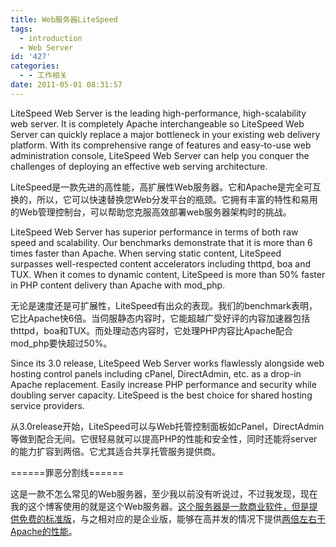 ```yaml
---
title: Web服务器LiteSpeed
tags:
  - introduction
  - Web Server
id: '427'
categories:
  - - 工作相关
date: 2011-05-01 08:31:57
---
```


LiteSpeed Web Server is the leading high-performance, high-scalability web server. It is completely Apache interchangeable so LiteSpeed Web Server can quickly replace a major bottleneck in your existing web delivery platform. With its comprehensive range of features and easy-to-use web administration console, LiteSpeed Web Server can help you conquer the challenges of deploying an effective web serving architecture. 

LiteSpeed是一款先进的高性能，高扩展性Web服务器。它和Apache是完全可互换的，所以，它可以快速替换您Web分发平台的瓶颈。它拥有丰富的特性和易用的Web管理控制台，可以帮助您克服高效部署web服务器架构时的挑战。
<!-- more -->
LiteSpeed Web Server has superior performance in terms of both raw speed and scalability. Our benchmarks demonstrate that it is more than 6 times faster than Apache. When serving static content, LiteSpeed surpasses well-respected content accelerators including thttpd, boa and TUX. When it comes to dynamic content, LiteSpeed is more than 50% faster in PHP content delivery than Apache with mod_php. 

无论是速度还是可扩展性，LiteSpeed有出众的表现。我们的benchmark表明，它比Apache快6倍。当伺服静态内容时，它能超越广受好评的内容加速器包括thttpd，boa和TUX。而处理动态内容时，它处理PHP内容比Apache配合mod_php要快超过50%。

Since its 3.0 release, LiteSpeed Web Server works flawlessly alongside web hosting control panels including cPanel, DirectAdmin, etc. as a drop-in Apache replacement. Easily increase PHP performance and security while doubling server capacity. LiteSpeed is the best choice for shared hosting service providers.

从3.0release开始，LiteSpeed可以与Web托管控制面板如cPanel，DirectAdmin等做到配合无间。它很轻易就可以提高PHP的性能和安全性，同时还能将server的能力扩容到两倍。它尤其适合共享托管服务提供商。

======罪恶分割线======

这是一款不怎么常见的Web服务器，至少我以前没有听说过，不过我发现，现在我的这个博客使用的就是这个Web服务器。[这个服务器是一款商业软件，但是提供免费的标准版](http://www.litespeedtech.com/litespeed-web-server-editions.html)，与之相对应的是企业版，能够在高并发的情况下提供[两倍左右于Apache的性能](http://www.litespeedtech.com/web-server-performance-comparison-litespeed-2.1-vs.html)。